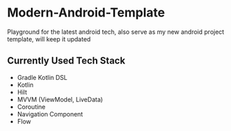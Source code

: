 # Modern-Android-Template
Playground for the latest android tech, also serve as my new android project template, will keep it updated


## Currently Used Tech Stack
* Gradle Kotlin DSL
* Kotlin
* Hilt
* MVVM (ViewModel, LiveData)
* Coroutine
* Navigation Component
* Flow